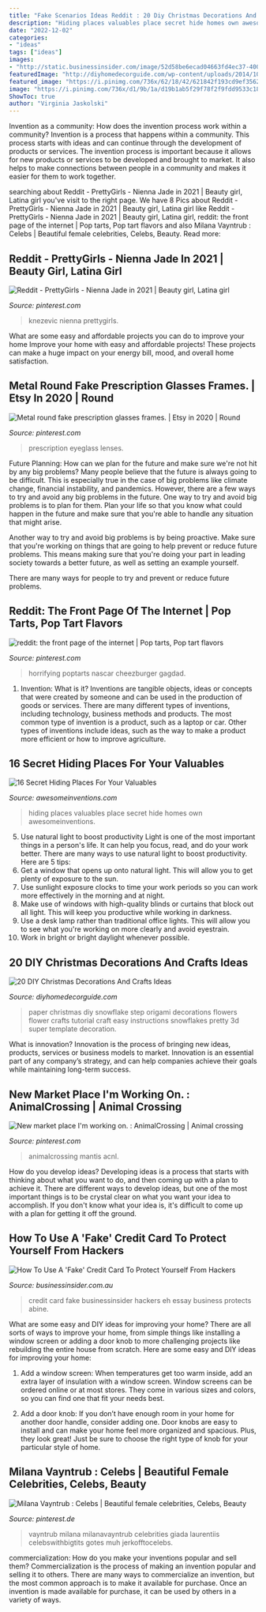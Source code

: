 ```yaml
---
title: "Fake Scenarios Ideas Reddit : 20 Diy Christmas Decorations And Crafts Ideas"
description: "Hiding places valuables place secret hide homes own awesomeinventions"
date: "2022-12-02"
categories:
- "ideas"
tags: ["ideas"]
images:
- "http://static.businessinsider.com/image/52d58be6ecad04663fd4ec37-400/image.jpg"
featuredImage: "http://diyhomedecorguide.com/wp-content/uploads/2014/10/Christmas-decorations-with-paper.jpg"
featured_image: "https://i.pinimg.com/736x/62/18/42/621842f193cd9ef3562af975a553c6a6.jpg"
image: "https://i.pinimg.com/736x/d1/9b/1a/d19b1ab5f29f78f2f9fdd9533c18aab8.jpg"
ShowToc: true
author: "Virginia Jaskolski"
---
```



Invention as a community: How does the invention process work within a community?
Invention is a process that happens within a community. This process starts with ideas and can continue through the development of products or services. The invention process is important because it allows for new products or services to be developed and brought to market. It also helps to make connections between people in a community and makes it easier for them to work together.

	

		
searching about Reddit - PrettyGirls - Nienna Jade in 2021 | Beauty girl, Latina girl you've visit to the right page. We have 8 Pics about Reddit - PrettyGirls - Nienna Jade in 2021 | Beauty girl, Latina girl like Reddit - PrettyGirls - Nienna Jade in 2021 | Beauty girl, Latina girl, reddit: the front page of the internet | Pop tarts, Pop tart flavors and also Milana Vayntrub : Celebs | Beautiful female celebrities, Celebs, Beauty. Read more:
		
    
## Reddit - PrettyGirls - Nienna Jade In 2021 | Beauty Girl, Latina Girl

<img loading=lazy src="https://i.pinimg.com/736x/d1/9b/1a/d19b1ab5f29f78f2f9fdd9533c18aab8.jpg" onerror="this.onerror=null;this.src='https://tse2.mm.bing.net/th?id=OIP.Qm5jQoUanFOGqzOX5psCqQHaHa&amp;pid=15.1';" alt="Reddit - PrettyGirls - Nienna Jade in 2021 | Beauty girl, Latina girl">

_Source: pinterest.com_

>knezevic nienna prettygirls. 

	

What are some easy and affordable projects you can do to improve your home
Improve your home with easy and affordable projects! These projects can make a huge impact on your energy bill, mood, and overall home satisfaction.

    
## Metal Round Fake Prescription Glasses Frames. | Etsy In 2020 | Round

<img loading=lazy src="https://i.pinimg.com/736x/6f/46/0e/6f460e7ea1e6b2a6caf0b028b371e1b6.jpg" onerror="this.onerror=null;this.src='https://tse2.mm.bing.net/th?id=OIP.gYrESeXmCOIoZKKn_p7JAwHaLI&amp;pid=15.1';" alt="Metal round fake prescription glasses frames. | Etsy in 2020 | Round">

_Source: pinterest.com_

>prescription eyeglass lenses. 

	

Future Planning: How can we plan for the future and make sure we're not hit by any big problems?
Many people believe that the future is always going to be difficult. This is especially true in the case of big problems like climate change, financial instability, and pandemics. However, there are a few ways to try and avoid any big problems in the future. 
One way to try and avoid big problems is to plan for them. Plan your life so that you know what could happen in the future and make sure that you're able to handle any situation that might arise. 

Another way to try and avoid big problems is by being proactive. Make sure that you're working on things that are going to help prevent or reduce future problems. This means making sure that you're doing your part in leading society towards a better future, as well as setting an example yourself. 

There are many ways for people to try and prevent or reduce future problems.

    
## Reddit: The Front Page Of The Internet | Pop Tarts, Pop Tart Flavors

<img loading=lazy src="https://i.pinimg.com/736x/14/04/68/140468e15704ebc15911f3a9ec50be07.jpg" onerror="this.onerror=null;this.src='https://tse4.mm.bing.net/th?id=OIP.OzZADTMHeH_wfpOJ52jGlQHaHa&amp;pid=15.1';" alt="reddit: the front page of the internet | Pop tarts, Pop tart flavors">

_Source: pinterest.com_

>horrifying poptarts nascar cheezburger gagdad. 

	

1. Invention: What is it?
Inventions are tangible objects, ideas or concepts that were created by someone and can be used in the production of goods or services. There are many different types of inventions, including technology, business methods and products. The most common type of invention is a product, such as a laptop or car. Other types of inventions include ideas, such as the way to make a product more efficient or how to improve agriculture.

    
## 16 Secret Hiding Places For Your Valuables

<img loading=lazy src="http://www.awesomeinventions.com/wp-content/uploads/2014/10/hiding-place.jpg" onerror="this.onerror=null;this.src='https://tse3.mm.bing.net/th?id=OIP.V7XvWr_jjXsl3P82ls34_wHaD8&amp;pid=15.1';" alt="16 Secret Hiding Places For Your Valuables">

_Source: awesomeinventions.com_

>hiding places valuables place secret hide homes own awesomeinventions. 

	

5) Use natural light to boost productivity
Light is one of the most important things in a person's life. It can help you focus, read, and do your work better. There are many ways to use natural light to boost productivity. Here are 5 tips:
1) Get a window that opens up onto natural light. This will allow you to get plenty of exposure to the sun.
2) Use sunlight exposure clocks to time your work periods so you can work more effectively in the morning and at night.
3) Make use of windows with high-quality blinds or curtains that block out all light. This will keep you productive while working in darkness.
4) Use a desk lamp rather than traditional office lights. This will allow you to see what you're working on more clearly and avoid eyestrain.
5) Work in bright or bright daylight whenever possible.

    
## 20 DIY Christmas Decorations And Crafts Ideas

<img loading=lazy src="http://diyhomedecorguide.com/wp-content/uploads/2014/10/Christmas-decorations-with-paper.jpg" onerror="this.onerror=null;this.src='https://tse2.mm.bing.net/th?id=OIP.0auHN9dMUGT3Hn0R49S-LgHaFK&amp;pid=15.1';" alt="20 DIY Christmas Decorations And Crafts Ideas">

_Source: diyhomedecorguide.com_

>paper christmas diy snowflake step origami decorations flowers flower crafts tutorial craft easy instructions snowflakes pretty 3d super template decoration. 

	

What is innovation?
Innovation is the process of bringing new ideas, products, services or business models to market. Innovation is an essential part of any company’s strategy, and can help companies achieve their goals while maintaining long-term success.

    
## New Market Place I&#039;m Working On. : AnimalCrossing | Animal Crossing

<img loading=lazy src="https://i.pinimg.com/736x/62/18/42/621842f193cd9ef3562af975a553c6a6.jpg" onerror="this.onerror=null;this.src='https://tse2.mm.bing.net/th?id=OIP.NLgRlMRFQPBVuveD3zo3iAHaEK&amp;pid=15.1';" alt="New market place I&#039;m working on. : AnimalCrossing | Animal crossing">

_Source: pinterest.com_

>animalcrossing mantis acnl. 

	

How do you develop ideas?
Developing ideas is a process that starts with thinking about what you want to do, and then coming up with a plan to achieve it. There are different ways to develop ideas, but one of the most important things is to be crystal clear on what you want your idea to accomplish. If you don't know what your idea is, it's difficult to come up with a plan for getting it off the ground.

    
## How To Use A &#039;Fake&#039; Credit Card To Protect Yourself From Hackers

<img loading=lazy src="http://static.businessinsider.com/image/52d58be6ecad04663fd4ec37-400/image.jpg" onerror="this.onerror=null;this.src='https://tse3.mm.bing.net/th?id=OIP.22RVNft1urC4qUHVJBA8NwAAAA&amp;pid=15.1';" alt="How To Use A &#039;Fake&#039; Credit Card To Protect Yourself From Hackers">

_Source: businessinsider.com.au_

>credit card fake businessinsider hackers eh essay business protects abine. 

	

What are some easy and DIY ideas for improving your home?
There are all sorts of ways to improve your home, from simple things like installing a window screen or adding a door knob to more challenging projects like rebuilding the entire house from scratch. Here are some easy and DIY ideas for improving your home: 
1. Add a window screen: When temperatures get too warm inside, add an extra layer of insulation with a window screen. Window screens can be ordered online or at most stores. They come in various sizes and colors, so you can find one that fit your needs best.

2. Add a door knob: If you don’t have enough room in your home for another door handle, consider adding one. Door knobs are easy to install and can make your home feel more organized and spacious. Plus, they look great! Just be sure to choose the right type of knob for your particular style of home.

    
## Milana Vayntrub : Celebs | Beautiful Female Celebrities, Celebs, Beauty

<img loading=lazy src="https://i.pinimg.com/736x/61/9a/dc/619adc86ed4c45a68381c00cdec9320d.jpg" onerror="this.onerror=null;this.src='https://tse3.mm.bing.net/th?id=OIP.a_U1q7E5q1BioqEFZnjaVwHaGP&amp;pid=15.1';" alt="Milana Vayntrub : Celebs | Beautiful female celebrities, Celebs, Beauty">

_Source: pinterest.de_

>vayntrub milana milanavayntrub celebrities giada laurentiis celebswithbigtits gotes muh jerkofftocelebs. 

	

commercialization: How do you make your inventions popular and sell them?
Commercialization is the process of making an invention popular and selling it to others. There are many ways to commercialize an invention, but the most common approach is to make it available for purchase. Once an invention is made available for purchase, it can be used by others in a variety of ways.

